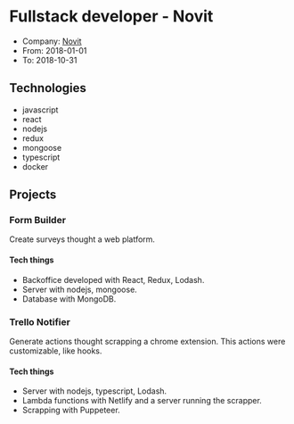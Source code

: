 # Fullstack developer - Novit

- Company: [Novit](https://www.novit.com.ar)
- From: 2018-01-01
- To: 2018-10-31

## Technologies

- javascript
- react
- nodejs
- redux
- mongoose
- typescript
- docker

## Projects

### Form Builder

Create surveys thought a web platform.

#### Tech things

- Backoffice developed with React, Redux, Lodash.
- Server with nodejs, mongoose.
- Database with MongoDB.

### Trello Notifier

Generate actions thought scrapping a chrome extension. This actions were customizable, like hooks.

#### Tech things

- Server with nodejs, typescript, Lodash.
- Lambda functions with Netlify and a server running the scrapper.
- Scrapping with Puppeteer.
